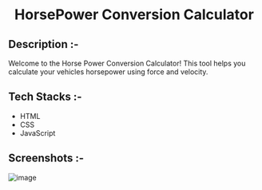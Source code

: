 # <p align="center">HorsePower Conversion Calculator</p>

## Description :-

Welcome to the Horse Power Conversion Calculator! This tool helps you calculate your vehicles horsepower using force and velocity.

## Tech Stacks :-

- HTML
- CSS
- JavaScript

## Screenshots :-

![image](https://github.com/Rakesh9100/CalcDiverse/assets/137085798/2c8ec34d-c1d3-4891-965e-e0172f392759)
